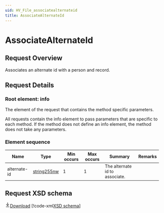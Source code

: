 ```yaml
---
uid: HV_File_associatealternateid
title: AssociateAlternateId
---
```


# AssociateAlternateId

## Request Overview

Associates an alternate id with a person and record.

## Request Details

<a name='info'></a>

### Root element: info

The element of the request that contains the method specific parameters.

All requests contain the info element to pass parameters that are specific to each method. If the method does not define an info element, the method does not take any parameters.

### Element sequence

Name|Type|Min occurs|Max occurs|Summary|Remarks
---|---|---|---|---|---
alternate-id|[string255nw](xref:HV_File_types#string255nw)|1|1|The alternate id to associate.|

## Request XSD schema
[![Download](/healthvault/images/download.png)Download](../xsd/method-associatealternateid.xsd)
[!code-xml[XSD schema](../xsd/method-associatealternateid.xsd)]

